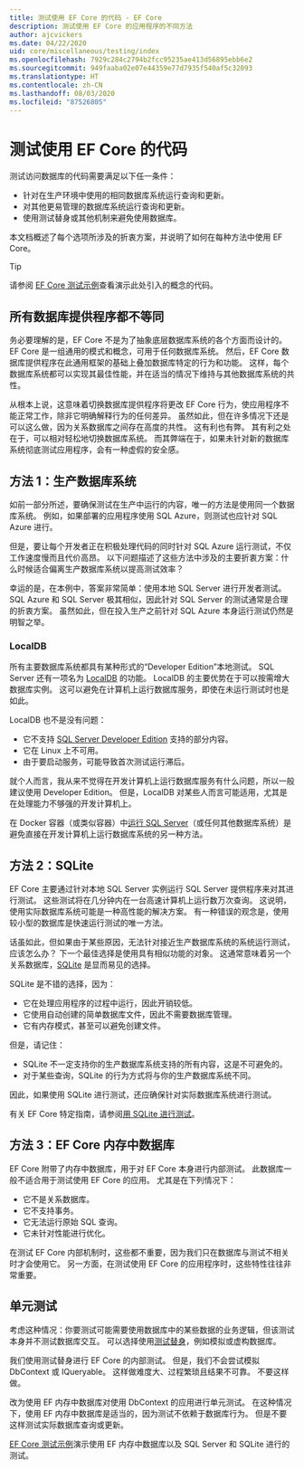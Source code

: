 ```yaml
---
title: 测试使用 EF Core 的代码 - EF Core
description: 测试使用 EF Core 的应用程序的不同方法
author: ajcvickers
ms.date: 04/22/2020
uid: core/miscellaneous/testing/index
ms.openlocfilehash: 7929c284c2794b2fcc95235ae413d56895ebb6e2
ms.sourcegitcommit: 949faaba02e07e44359e77d7935f540af5c32093
ms.translationtype: HT
ms.contentlocale: zh-CN
ms.lasthandoff: 08/03/2020
ms.locfileid: "87526805"
---
```

# <a name="testing-code-that-uses-ef-core"></a>测试使用 EF Core 的代码

测试访问数据库的代码需要满足以下任一条件：
* 针对在生产环境中使用的相同数据库系统运行查询和更新。
* 对其他更易管理的数据库系统运行查询和更新。
* 使用测试替身或其他机制来避免使用数据库。

本文档概述了每个选项所涉及的折衷方案，并说明了如何在每种方法中使用 EF Core。  

> [!TIP]
> 请参阅 [EF Core 测试示例](xref:core/miscellaneous/testing/testing-sample)查看演示此处引入的概念的代码。 

## <a name="all-database-providers-are-not-equal"></a>所有数据库提供程序都不等同

务必要理解的是，EF Core 不是为了抽象底层数据库系统的各个方面而设计的。
EF Core 是一组通用的模式和概念，可用于任何数据库系统。
然后，EF Core 数据库提供程序在此通用框架的基础上叠加数据库特定的行为和功能。
这样，每个数据库系统都可以实现其最佳性能，并在适当的情况下维持与其他数据库系统的共性。 

从根本上说，这意味着切换数据库提供程序将更改 EF Core 行为，使应用程序不能正常工作，除非它明确解释行为的任何差异。
虽然如此，但在许多情况下还是可以这么做，因为关系数据库之间存在高度的共性。
这有利也有弊。
其有利之处在于，可以相对轻松地切换数据库系统。
而其弊端在于，如果未针对新的数据库系统彻底测试应用程序，会有一种虚假的安全感。  

## <a name="approach-1-production-database-system"></a>方法 1：生产数据库系统

如前一部分所述，要确保测试在生产中运行的内容，唯一的方法是使用同一个数据库系统。
例如，如果部署的应用程序使用 SQL Azure，则测试也应针对 SQL Azure 进行。

但是，要让每个开发者正在积极处理代码的同时针对 SQL Azure 运行测试，不仅工作速度慢而且代价高昂。
以下问题描述了这些方法中涉及的主要折衷方案：什么时候适合偏离生产数据库系统以提高测试效率？

幸运的是，在本例中，答案非常简单：使用本地 SQL Server 进行开发者测试。
SQL Azure 和 SQL Server 极其相似，因此针对 SQL Server 的测试通常是合理的折衷方案。
虽然如此，但在投入生产之前针对 SQL Azure 本身运行测试仍然是明智之举。
 
### <a name="localdb"></a>LocalDB 

所有主要数据库系统都具有某种形式的“Developer Edition”本地测试。
SQL Server 还有一项名为 [LocalDB](/sql/database-engine/configure-windows/sql-server-express-localdb?view=sql-server-ver15) 的功能。
LocalDB 的主要优势在于可以按需增大数据库实例。
这可以避免在计算机上运行数据库服务，即使在未运行测试时也是如此。

LocalDB 也不是没有问题：
* 它不支持 [SQL Server Developer Edition](/sql/sql-server/editions-and-components-of-sql-server-2016?view=sql-server-ver15) 支持的部分内容。
* 它在 Linux 上不可用。
* 由于要启动服务，可能导致首次测试运行滞后。

就个人而言，我从来不觉得在开发计算机上运行数据库服务有什么问题，所以一般建议使用 Developer Edition。
但是，LocalDB 对某些人而言可能适用，尤其是在处理能力不够强的开发计算机上。

在 Docker 容器（或类似容器）中[运行 SQL Server](/sql/linux/quickstart-install-connect-docker?view=sql-server-ver15)（或任何其他数据库系统）是避免直接在开发计算机上运行数据库系统的另一种方法。  

## <a name="approach-2-sqlite"></a>方法 2：SQLite

EF Core 主要通过针对本地 SQL Server 实例运行 SQL Server 提供程序来对其进行测试。
这些测试将在几分钟内在一台高速计算机上运行数万次查询。
这说明，使用实际数据库系统可能是一种高性能的解决方案。
有一种错误的观念是，使用较小型的数据库是快速运行测试的唯一方法。

话虽如此，但如果由于某些原因，无法针对接近生产数据库系统的系统运行测试，应该怎么办？
下一个最佳选择是使用具有相似功能的对象。
这通常意味着另一个关系数据库，[SQLite](https://sqlite.org/index.html) 是显而易见的选择。

SQLite 是不错的选择，因为：
* 它在处理应用程序的过程中运行，因此开销较低。
* 它使用自动创建的简单数据库文件，因此不需要数据库管理。
* 它有内存模式，甚至可以避免创建文件。

但是，请记住：
* SQLite 不一定支持你的生产数据库系统支持的所有内容，这是不可避免的。
* 对于某些查询，SQLite 的行为方式将与你的生产数据库系统不同。

因此，如果使用 SQLite 进行测试，还应确保针对实际数据库系统进行测试。

有关 EF Core 特定指南，请参阅[用 SQLite 进行测试](xref:core/miscellaneous/testing/sqlite)。 

## <a name="approach-3-the-ef-core-in-memory-database"></a>方法 3：EF Core 内存中数据库

EF Core 附带了内存中数据库，用于对 EF Core 本身进行内部测试。
此数据库一般不适合用于测试使用 EF Core 的应用。 尤其是在下列情况下：

* 它不是关系数据库。
* 它不支持事务。
* 它无法运行原始 SQL 查询。
* 它未针对性能进行优化。

在测试 EF Core 内部机制时，这些都不重要，因为我们只在数据库与测试不相关时才会使用它。
另一方面，在测试使用 EF Core 的应用程序时，这些特性往往非常重要。

## <a name="unit-testing"></a>单元测试

考虑这种情况：你要测试可能需要使用数据库中的某些数据的业务逻辑，但该测试本身并不测试数据库交互。
可以选择使用[测试替身](https://en.wikipedia.org/wiki/Test_double)，例如模拟或虚构数据库。

我们使用测试替身进行 EF Core 的内部测试。
但是，我们不会尝试模拟 DbContext 或 IQueryable。
这样做难度大、过程繁琐且结果不可靠。
不要这样做。

改为使用 EF 内存中数据库对使用 DbContext 的应用进行单元测试。
在这种情况下，使用 EF 内存中数据库是适当的，因为测试不依赖于数据库行为。
但是不要这样测试实际数据库查询或更新。   

[EF Core 测试示例](xref:core/miscellaneous/testing/testing-sample)演示使用 EF 内存中数据库以及 SQL Server 和 SQLite 进行的测试。 
